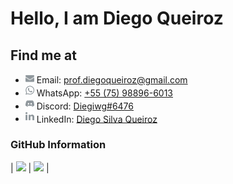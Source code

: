 # Hello, I am Diego Queiroz

## Find me at

- <img src="assets/envelope.svg" width="14" /> Email: [prof.diegoqueiroz@gmail.com](mailto:prof.diegoqueiroz@gmail.com)
- <img src="assets/whatsapp.svg" width="14" /> WhatsApp: [+55 (75) 98896-6013](https://wa.me/5575988966013)
- <img src="assets/discord.svg" width="14" /> Discord: [Diegiwg#6476](#Discord)
- <img src="assets/linkedin.svg" width="14" /> LinkedIn: [Diego Silva Queiroz](https://www.linkedin.com/in/diego-silva-queiroz)

### GitHub Information

| <img src="https://github-readme-stats.vercel.app/api?username=Diegiwg&theme=transparent&count_private=true&show_icons=true&title_color=8F979C&text_color=8F979C&icon_color=8F979C&hide_border=true" width="380" /> | <img src="https://streak-stats.demolab.com?user=Diegiwg&theme=transparent&hide_border=true&stroke=8F979C&ring=8F979C&fire=8F979C&currStreakNum=8F979C&sideNums=8F979C&currStreakLabel=8F979C&sideLabels=8F979C&dates=8F979C&card_height=200" width="380" /> |
